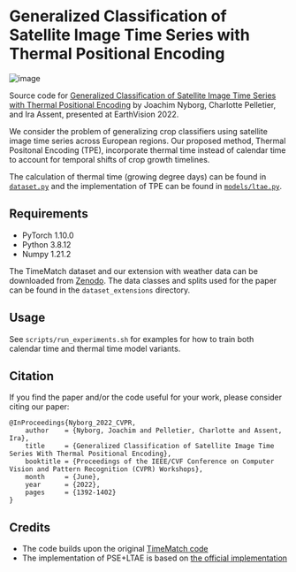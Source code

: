 # Generalized Classification of Satellite Image Time Series with Thermal Positional Encoding
![image](https://user-images.githubusercontent.com/5213305/173593536-cbdaf1e6-60f9-4c8b-bc96-8816b7fb38a8.png)

Source code for [Generalized Classification of Satellite Image Time Series with Thermal Positional Encoding](https://openaccess.thecvf.com/content/CVPR2022W/EarthVision/html/Nyborg_Generalized_Classification_of_Satellite_Image_Time_Series_With_Thermal_Positional_CVPRW_2022_paper.html) by Joachim Nyborg, Charlotte Pelletier, and Ira Assent, presented at EarthVision 2022.

We consider the problem of generalizing crop classifiers using satellite image time series across European regions. Our proposed method, Thermal Positonal Encoding (TPE), incorporate thermal time instead of calendar time to account for temporal shifts of crop growth timelines. 

The calculation of thermal time (growing degree days) can be found in [`dataset.py`](https://github.com/jnyborg/tpe/blob/43068d55e859f93b4eabd6f865a05c69a8cd75c3/dataset.py#L157) and the implementation of TPE can be found in [`models/ltae.py`](https://github.com/jnyborg/tpe/blob/main/models/ltae.py).

## Requirements
- PyTorch 1.10.0
- Python 3.8.12
- Numpy 1.21.2

The TimeMatch dataset and our extension with weather data can be downloaded from [Zenodo](https://zenodo.org/record/6542639). The data classes and splits used for the paper can be found in the `dataset_extensions` directory.

## Usage
See `scripts/run_experiments.sh` for examples for how to train both calendar time and thermal time model variants.

## Citation
If you find the paper and/or the code useful for your work, please consider citing our paper:
```
@InProceedings{Nyborg_2022_CVPR,
    author    = {Nyborg, Joachim and Pelletier, Charlotte and Assent, Ira},
    title     = {Generalized Classification of Satellite Image Time Series With Thermal Positional Encoding},
    booktitle = {Proceedings of the IEEE/CVF Conference on Computer Vision and Pattern Recognition (CVPR) Workshops},
    month     = {June},
    year      = {2022},
    pages     = {1392-1402}
}
```

## Credits
- The code builds upon the original [TimeMatch code](https://github.com/jnyborg/timematch)
- The implementation of PSE+LTAE is based on [the official implementation](https://github.com/VSainteuf/lightweight-temporal-attention-pytorch)
